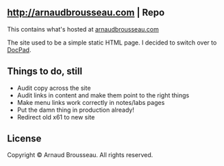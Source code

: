 ## http://arnaudbrousseau.com | Repo
This contains what's hosted at [arnaudbrousseau.com](http://arnaudbrousseau.com)

The site used to be a simple static HTML page. I decided to switch over to
[DocPad](http://docpad.org).

## Things to do, still
- Audit copy across the site
- Audit links in content and make them point to the right things
- Make menu links work correctly in notes/labs pages
- Put the damn thing in production already!
- Redirect old x61 to new site

## License
Copyright &copy; Arnaud Brousseau. All rights reserved.

